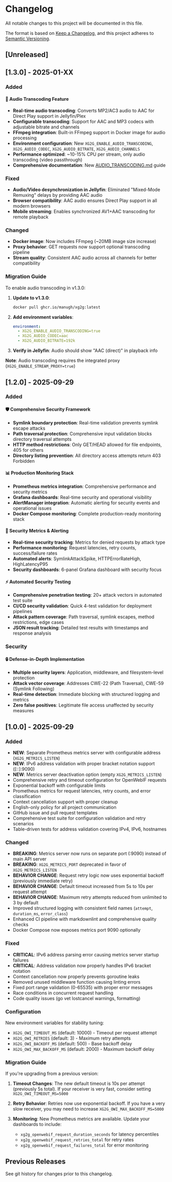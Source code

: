 # Changelog

All notable changes to this project will be documented in this file.

The format is based on [Keep a Changelog](https://keepachangelog.com/en/1.0.0/),
and this project adheres to [Semantic Versioning](https://semver.org/spec/v2.0.0.html).

## [Unreleased]

## [1.3.0] - 2025-01-XX

### Added

#### 🎵 Audio Transcoding Feature

- **Real-time audio transcoding**: Converts MP2/AC3 audio to AAC for Direct Play support in Jellyfin/Plex
- **Configurable transcoding**: Support for AAC and MP3 codecs with adjustable bitrate and channels
- **FFmpeg integration**: Built-in FFmpeg support in Docker image for audio processing
- **Environment configuration**: New `XG2G_ENABLE_AUDIO_TRANSCODING`, `XG2G_AUDIO_CODEC`, `XG2G_AUDIO_BITRATE`, `XG2G_AUDIO_CHANNELS`
- **Performance optimized**: ~10-15% CPU per stream, only audio transcoding (video passthrough)
- **Comprehensive documentation**: New [AUDIO_TRANSCODING.md](features/AUDIO_TRANSCODING.md) guide

### Fixed

- **Audio/Video desynchronization in Jellyfin**: Eliminated "Mixed-Mode Remuxing" delays by providing AAC audio
- **Browser compatibility**: AAC audio ensures Direct Play support in all modern browsers
- **Mobile streaming**: Enables synchronized AV1+AAC transcoding for remote playback

### Changed

- **Docker image**: Now includes FFmpeg (~20MB image size increase)
- **Proxy behavior**: GET requests now support optional transcoding pipeline
- **Stream quality**: Consistent AAC audio across all channels for better compatibility

### Migration Guide

To enable audio transcoding in v1.3.0:

1. **Update to v1.3.0**:
   ```bash
   docker pull ghcr.io/manugh/xg2g:latest
   ```

2. **Add environment variables**:
   ```yaml
   environment:
     - XG2G_ENABLE_AUDIO_TRANSCODING=true
     - XG2G_AUDIO_CODEC=aac
     - XG2G_AUDIO_BITRATE=192k
   ```

3. **Verify in Jellyfin**: Audio should show "AAC (direct)" in playback info

**Note**: Audio transcoding requires the integrated proxy (`XG2G_ENABLE_STREAM_PROXY=true`)

## [1.2.0] - 2025-09-29

### Added

#### 🛡️ Comprehensive Security Framework

- **Symlink boundary protection**: Real-time validation prevents symlink escape attacks
- **Path traversal protection**: Comprehensive input validation blocks directory traversal attempts  
- **HTTP method restrictions**: Only GET/HEAD allowed for file endpoints, 405 for others
- **Directory listing prevention**: All directory access attempts return 403 Forbidden

#### 📊 Production Monitoring Stack

- **Prometheus metrics integration**: Comprehensive performance and security metrics
- **Grafana dashboards**: Real-time security and operational visibility  
- **AlertManager integration**: Automatic alerting for security events and operational issues
- **Docker Compose monitoring**: Complete production-ready monitoring stack

#### 🚨 Security Metrics & Alerting

- **Real-time security tracking**: Metrics for denied requests by attack type
- **Performance monitoring**: Request latencies, retry counts, success/failure rates
- **Automated alerts**: SymlinkAttackSpike, HTTPErrorRateHigh, HighLatencyP95
- **Security dashboards**: 6-panel Grafana dashboard with security focus

#### ⚡ Automated Security Testing  

- **Comprehensive penetration testing**: 20+ attack vectors in automated test suite
- **CI/CD security validation**: Quick 4-test validation for deployment pipelines
- **Attack pattern coverage**: Path traversal, symlink escapes, method restrictions, edge cases
- **JSON result tracking**: Detailed test results with timestamps and response analysis

### Security

#### 🔒 Defense-in-Depth Implementation

- **Multiple security layers**: Application, middleware, and filesystem-level protection
- **Attack vector coverage**: Addresses CWE-22 (Path Traversal), CWE-59 (Symlink Following)
- **Real-time detection**: Immediate blocking with structured logging and metrics
- **Zero false positives**: Legitimate file access unaffected by security measures

## [1.0.0] - 2025-09-29

### Added

- **NEW**: Separate Prometheus metrics server with configurable address (`XG2G_METRICS_LISTEN`)
- **NEW**: IPv6 address validation with proper bracket notation support ([::]:9090)
- **NEW**: Metrics server deactivation option (empty `XG2G_METRICS_LISTEN`)
- Comprehensive retry and timeout configuration for OpenWebIF requests
- Exponential backoff with configurable limits
- Prometheus metrics for request latencies, retry counts, and error classification
- Context cancellation support with proper cleanup
- English-only policy for all project communication
- GitHub issue and pull request templates
- Comprehensive test suite for configuration validation and retry scenarios
- Table-driven tests for address validation covering IPv4, IPv6, hostnames

### Changed

- **BREAKING**: Metrics server now runs on separate port (:9090) instead of main API server
- **BREAKING**: `XG2G_METRICS_PORT` deprecated in favor of `XG2G_METRICS_LISTEN`
- **BEHAVIOR CHANGE**: Request retry logic now uses exponential backoff (previously immediate retry)
- **BEHAVIOR CHANGE**: Default timeout increased from 5s to 10s per request attempt
- **BEHAVIOR CHANGE**: Maximum retry attempts reduced from unlimited to 3 by default
- Improved structured logging with consistent field names (`attempt`, `duration_ms`, `error_class`)
- Enhanced CI pipeline with markdownlint and comprehensive quality checks
- Docker Compose now exposes metrics port 9090 optionally

### Fixed

- **CRITICAL**: IPv6 address parsing error causing metrics server startup failures
- **CRITICAL**: Address validation now properly handles IPv6 bracket notation
- Context cancellation now properly prevents goroutine leaks
- Removed unused middleware function causing linting errors
- Fixed port range validation (0-65535) with proper error messages
- Race conditions in concurrent request handling
- Code quality issues (go vet lostcancel warnings, formatting)

### Configuration

New environment variables for stability tuning:

- `XG2G_OWI_TIMEOUT_MS` (default: 10000) - Timeout per request attempt
- `XG2G_OWI_RETRIES` (default: 3) - Maximum retry attempts  
- `XG2G_OWI_BACKOFF_MS` (default: 500) - Base backoff delay
- `XG2G_OWI_MAX_BACKOFF_MS` (default: 2000) - Maximum backoff delay

### Migration Guide

If you're upgrading from a previous version:

1. **Timeout Changes**: The new default timeout is 10s per attempt (previously 5s total). If your receiver is very fast, consider setting `XG2G_OWI_TIMEOUT_MS=5000`

2. **Retry Behavior**: Retries now use exponential backoff. If you have a very slow receiver, you may need to increase `XG2G_OWI_MAX_BACKOFF_MS=5000`

3. **Monitoring**: New Prometheus metrics are available. Update your dashboards to include:
   - `xg2g_openwebif_request_duration_seconds` for latency percentiles
   - `xg2g_openwebif_request_retries_total` for retry rates
   - `xg2g_openwebif_request_failures_total` for error monitoring

## Previous Releases

See git history for changes prior to this changelog.

